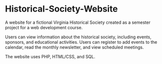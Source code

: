 # Historical-Society-Website

A website for a fictional Virginia Historical Society created as a semester project for a web development course.

Users can view information about the historical society, including events, sponsors, and educational activities. Users can register to add events to the calendar, read the monthly newsletter, and view scheduled meetings.

The website uses PHP, HTML/CSS, and SQL.
